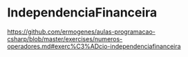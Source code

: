 # IndependenciaFinanceira
https://github.com/ermogenes/aulas-programacao-csharp/blob/master/exercises/numeros-operadores.md#exerc%C3%ADcio-independenciafinanceira
